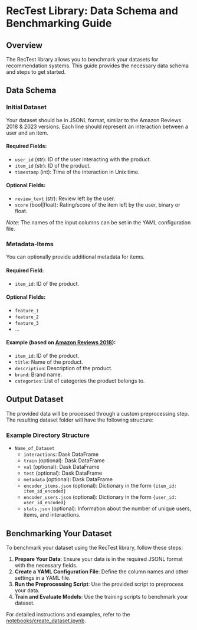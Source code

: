 # RecTest Library: Data Schema and Benchmarking Guide

## Overview
The RecTest library allows you to benchmark your datasets for recommendation systems. This guide provides the necessary data schema and steps to get started.

## Data Schema

### Initial Dataset
Your dataset should be in JSONL format, similar to the Amazon Reviews 2018 & 2023 versions. Each line should represent an interaction between a user and an item.

#### Required Fields:
- `user_id` (str): ID of the user interacting with the product.
- `item_id` (str): ID of the product.
- `timestamp` (int): Time of the interaction in Unix time.

#### Optional Fields:
- `review_text` (str): Review left by the user.
- `score` (bool|float): Rating/score of the item left by the user, binary or float.

*Note:* The names of the input columns can be set in the YAML configuration file.

### Metadata-Items
You can optionally provide additional metadata for items.

#### Required Field:
- `item_id`: ID of the product.

#### Optional Fields:
- `feature_1`
- `feature_2`
- `feature_3`
- ...

#### Example (based on [Amazon Reviews 2018](https://cseweb.ucsd.edu/~jmcauley/datasets/amazon_v2/)):
- `item_id`: ID of the product.
- `title`: Name of the product.
- `description`: Description of the product.
- `brand`: Brand name.
- `categories`: List of categories the product belongs to.

## Output Dataset
The provided data will be processed through a custom preprocessing step. The resulting dataset folder will have the following structure:

### Example Directory Structure
- `Name_of_Dataset`
  - `interactions`: Dask DataFrame
  - `train` (optional): Dask DataFrame
  - `val` (optional): Dask DataFrame
  - `test` (optional): Dask DataFrame
  - `metadata` (optional): Dask DataFrame
  - `encoder_items.json` (optional): Dictionary in the form `{item_id: item_id_encoded}`
  - `encoder_users.json` (optional): Dictionary in the form `{user_id: user_id_encoded}`
  - `stats.json` (optional): Information about the number of unique users, items, and interactions.

## Benchmarking Your Dataset
To benchmark your dataset using the RecTest library, follow these steps:

1. **Prepare Your Data**: Ensure your data is in the required JSONL format with the necessary fields.
2. **Create a YAML Configuration File**: Define the column names and other settings in a YAML file.
3. **Run the Preprocessing Script**: Use the provided script to preprocess your data.
4. **Train and Evaluate Models**: Use the training scripts to benchmark your dataset.

For detailed instructions and examples, refer to the [notebooks/create_dataset.ipynb](notebooks/create_dataset.ipynb).

